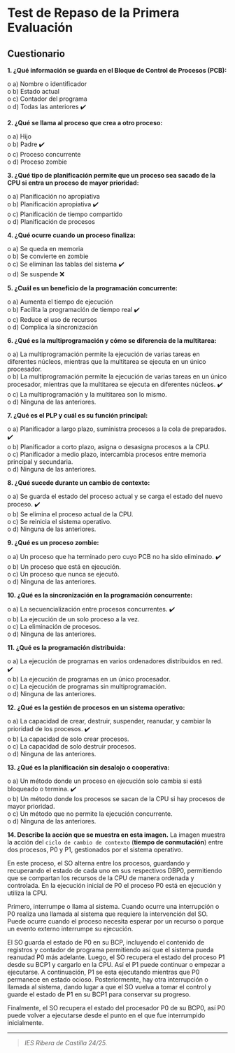 # Test de Repaso de la Primera Evaluación
## Cuestionario
**1.	¿Qué información se guarda en el Bloque de Control de Procesos (PCB):**

o	a) Nombre o identificador <br>
o	b) Estado actual <br>
o	c) Contador del programa <br>
o	d) Todas las anteriores ✔️ <br>

**2.	¿Qué se llama al proceso que crea a otro proceso:**

o	a) Hijo <br>
o	b) Padre ✔️ <br>
o	c) Proceso concurrente <br>
o	d) Proceso zombie <br>

**3.	¿Qué tipo de planificación permite que un proceso sea sacado de la CPU si entra un proceso de mayor prioridad:**

o	a) Planificación no apropiativa <br>
o	b) Planificación apropiativa ✔️ <br>
o	c) Planificación de tiempo compartido <br>
o	d) Planificación de procesos <br>

**4.	¿Qué ocurre cuando un proceso finaliza:**

o	a) Se queda en memoria <br>
o	b) Se convierte en zombie <br>
o	c) Se eliminan las tablas del sistema ✔️ <br>
o	d) Se suspende ❌ <br>

**5.	¿Cuál es un beneficio de la programación concurrente:**

o	a) Aumenta el tiempo de ejecución <br>
o	b) Facilita la programación de tiempo real ✔️ <br>
o	c) Reduce el uso de recursos <br>
o	d) Complica la sincronización <br>

**6.	¿Qué es la multiprogramación y cómo se diferencia de la multitarea:**

o	a) La multiprogramación permite la ejecución de varias tareas en diferentes núcleos, mientras que la multitarea se ejecuta en un único procesador. <br>
o	b) La multiprogramación permite la ejecución de varias tareas en un único procesador, mientras que la multitarea se ejecuta en diferentes núcleos. ✔️ <br>
o	c) La multiprogramación y la multitarea son lo mismo. <br>
o	d) Ninguna de las anteriores. <br>

**7.	¿Qué es el PLP y cuál es su función principal:**

o	a) Planificador a largo plazo, suministra procesos a la cola de preparados. ✔️ <br>
o	b) Planificador a corto plazo, asigna o desasigna procesos a la CPU. <br>
o	c) Planificador a medio plazo, intercambia procesos entre memoria principal y secundaria. <br>
o	d) Ninguna de las anteriores. <br>

**8.	¿Qué sucede durante un cambio de contexto:**

o	a) Se guarda el estado del proceso actual y se carga el estado del nuevo proceso. ✔️ <br>
o	b) Se elimina el proceso actual de la CPU. <br>
o	c) Se reinicia el sistema operativo. <br>
o	d) Ninguna de las anteriores. <br>

**9.	¿Qué es un proceso zombie:**

o	a) Un proceso que ha terminado pero cuyo PCB no ha sido eliminado. ✔️ <br>
o	b) Un proceso que está en ejecución. <br>
o	c) Un proceso que nunca se ejecutó. <br>
o	d) Ninguna de las anteriores. <br>

**10.	¿Qué es la sincronización en la programación concurrente:**

o	a) La secuencialización entre procesos concurrentes. ✔️ <br>
o	b) La ejecución de un solo proceso a la vez. <br>
o	c) La eliminación de procesos. <br>
o	d) Ninguna de las anteriores. <br>

**11.	¿Qué es la programación distribuida:**

o	a) La ejecución de programas en varios ordenadores distribuidos en red. ✔️ <br>
o	b) La ejecución de programas en un único procesador. <br>
o	c) La ejecución de programas sin multiprogramación. <br>
o	d) Ninguna de las anteriores. <br>

**12.	¿Qué es la gestión de procesos en un sistema operativo:**

o	a) La capacidad de crear, destruir, suspender, reanudar, y cambiar la prioridad de los procesos. ✔️ <br>
o	b) La capacidad de solo crear procesos. <br>
o	c) La capacidad de solo destruir procesos. <br>
o	d) Ninguna de las anteriores. <br>

**13.	¿Qué es la planificación sin desalojo o cooperativa:**

o	a) Un método donde un proceso en ejecución solo cambia si está bloqueado o termina. ✔️ <br>
o	b) Un método donde los procesos se sacan de la CPU si hay procesos de mayor prioridad. <br>
o	c) Un método que no permite la ejecución concurrente. <br>
o	d) Ninguna de las anteriores. <br>

**14.	Describe la acción que se muestra en esta imagen.**
La imagen muestra la acción del `ciclo de cambio de contexto` (**tiempo de conmutación**) entre dos procesos, P0 y P1, 
gestionados por el sistema operativo. <br>

En este proceso, el SO alterna entre los procesos, guardando y recuperando el estado de cada uno en sus respectivos DBP0, 
permitiendo que se compartan los recursos de la CPU de manera ordenada y controlada. En la ejecución inicial de P0 el proceso P0 está 
en ejecución y utiliza la CPU. <br>

Primero, interrumpe o llama al sistema. Cuando ocurre una interrupción o P0 realiza una llamada al sistema que requiere la intervención del SO. 
Puede ocurre cuando el proceso necesita esperar por un recurso o porque un evento externo interrumpe su ejecución. <br>

El SO guarda el estado de P0 en su BCP, incluyendo el contenido de registros y contador de programa permitiendo así que el sistema pueda reanudad 
P0 más adelante. Luego, el SO recupera el estado del proceso P1 desde su BCP1 y cargarlo en la CPU. Así el P1 puede continuar o empezar a ejecutarse. 
A continuación, P1 se esta ejecutando mientras que P0 permanece en estado ocioso. Posteriormente, hay otra interrupción o llamada al sistema, 
dando lugar a que el SO vuelva a tomar el control y guarde el estado de P1 en su BCP1 para conservar su progreso. <br>

Finalmente, el SO recupera el estado del procesador P0 de su BCP0, así P0 puede volver a ejecutarse desde el punto en el que fue 
interrumpido inicialmente.


---
>_IES Ribera de Castilla 24/25._
